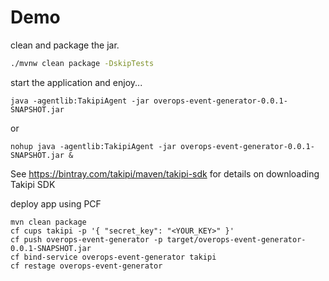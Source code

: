 # Demo

clean and package the jar.

```bash
./mvnw clean package -DskipTests
```

start the application and enjoy...

```
java -agentlib:TakipiAgent -jar overops-event-generator-0.0.1-SNAPSHOT.jar
```
or 

```
nohup java -agentlib:TakipiAgent -jar overops-event-generator-0.0.1-SNAPSHOT.jar &
```

See https://bintray.com/takipi/maven/takipi-sdk for details on downloading Takipi SDK


deploy app using PCF

```
mvn clean package
cf cups takipi -p '{ "secret_key": "<YOUR_KEY>" }'
cf push overops-event-generator -p target/overops-event-generator-0.0.1-SNAPSHOT.jar
cf bind-service overops-event-generator takipi
cf restage overops-event-generator

```